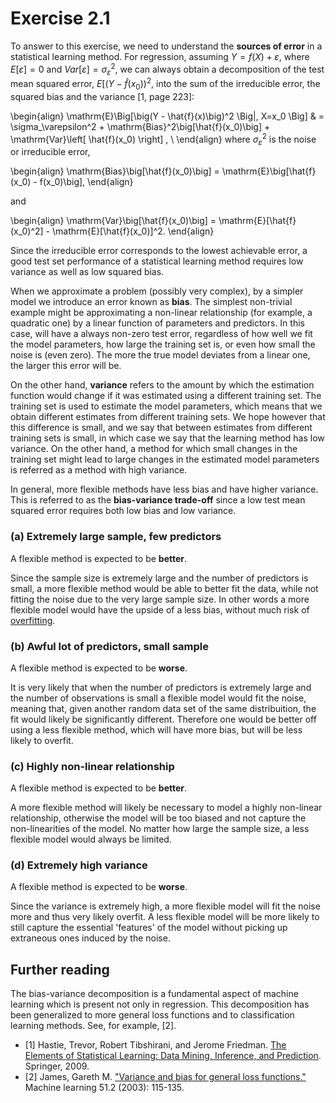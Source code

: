 
# Exercise 2.1

To answer to this exercise, we need to understand the <b>sources of error</b> in a statistical learning method. For regression, assuming $Y = f(X) + \varepsilon$, where $E[\varepsilon]=0$ and $Var[\varepsilon]=\sigma_\varepsilon^2$, we can always obtain a decomposition of the test mean squared error, $E[(Y - \hat{f}(x_0))^2$, into the sum of the irreducible error, the squared bias and the variance [1, page 223]:

\begin{align}
\mathrm{E}\Big[\big(Y - \hat{f}(x)\big)^2 \Big|\, X=x_0 \Big]
 & =  \sigma_\varepsilon^2 + \mathrm{Bias}^2\big[\hat{f}(x_0)\big] + \mathrm{Var}\left[ \hat{f}(x_0) \right] , \\
\end{align}
where $\sigma_\varepsilon^2$ is the noise or irreducible error, 

\begin{align}
 \mathrm{Bias}\big[\hat{f}(x_0)\big] = \mathrm{E}\big[\hat{f}(x_0) - f(x_0)\big],
\end{align}

and

\begin{align}
\mathrm{Var}\big[\hat{f}(x_0)\big] = \mathrm{E}[\hat{f}(x_0)^2] - \mathrm{E}[\hat{f}(x_0)]^2.
\end{align}


Since the irreducible error corresponds to the lowest achievable error, a good test set performance of a statistical learning method requires low variance as well as low squared bias.

When we approximate a problem (possibly very complex), by a simpler model we introduce an error known as <b>bias</b>.
The simplest non-trivial example might be approximating a non-linear relationship (for example, a quadratic one) by a linear function of parameters and predictors. In this case, will have a always non-zero test error, regardless of how well we fit the model parameters, how large the training set is, or even how small the noise is (even zero). The more the true model deviates from a linear one, the larger this error will be.

On the other hand, <b>variance</b> refers to the amount by which the estimation function would change if it was estimated using a different training set.
The training set is used to estimate the model parameters, which means that we obtain different estimates from different training sets. We hope however that this difference is small, and we say that between estimates from different training sets is small, in which case we say that the learning method has low variance.
On the other hand, a method for which small changes in the training set might lead to large changes in the estimated model parameters is referred as a method with high variance.

In general, more flexible methods have less bias and have higher variance. This is referred to as the  <b>bias-variance trade-off</b> since a low test mean squared error requires both low bias and low variance.

### (a) Extremely large sample, few predictors

A flexible method is expected to be **better**. 

Since the sample size is extremely large and the number of predictors is small, a more flexible method would be able to better fit the data, while not fitting the noise due to the very large sample size. In other words a more flexible model would have the upside of a less bias, without much risk of [overfitting](https://www.youtube.com/watch?v=DQWI1kvmwRg).

### (b) Awful lot of predictors, small sample

A flexible method is expected to be  **worse**.

It is very likely that when the number of predictors is extremely large and the number of observations is small a flexible model would fit the noise, meaning that, given another random data set of the same distribuition, the fit would likely be significantly different. Therefore one would be better off using a less flexible method, which will have more bias, but will be less likely to overfit.

### (c) Highly non-linear relationship

A flexible method is expected to be  **better**.

A more flexible method will likely be necessary to model a highly non-linear relationship, otherwise the model will be too biased and not capture the non-linearities of the model. No matter how large the sample size, a less flexible model would always be limited.

### (d) Extremely high variance

A flexible method is expected to be  **worse**.

Since the variance is extremely high, a more flexible model will fit the noise more and thus very likely overfit. A less flexible model will be more likely to still capture the essential 'features' of the model without picking up extraneous ones induced by the noise.

## Further reading

The bias-variance decomposition is a fundamental aspect of machine learning which is present not only in regression. This decomposition has been generalized to more general loss functions and to classification learning methods. See, for example, [2].


* [1] Hastie, Trevor, Robert Tibshirani, and Jerome Friedman. [The Elements of Statistical Learning: Data Mining, Inference, and Prediction](https://web.stanford.edu/~hastie/ElemStatLearn/). Springer, 2009.
* [2] James, Gareth M. ["Variance and bias for general loss functions."](http://www-bcf.usc.edu/~gareth/research/bv.pdf)  Machine learning 51.2 (2003): 115-135. 
